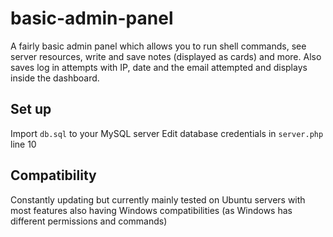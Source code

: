 # basic-admin-panel
A fairly basic admin panel which allows you to run shell commands, see server resources, write and save notes (displayed as cards) and more. Also saves log in attempts with IP, date and the email attempted and displays inside the dashboard.

## Set up
Import `db.sql` to your MySQL server
Edit database credentials in `server.php` line 10

## Compatibility
Constantly updating but currently mainly tested on Ubuntu servers with most features also having Windows compatibilities (as Windows has different permissions and commands)
